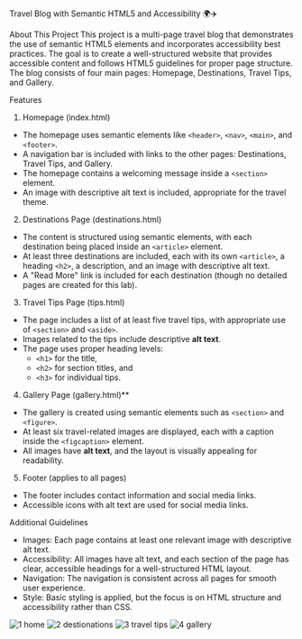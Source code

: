 Travel Blog with Semantic HTML5 and Accessibility 🌍✈️

About This Project
This project is a multi-page travel blog that demonstrates the use of semantic HTML5 elements and incorporates accessibility best practices. The goal is to create a well-structured website that provides accessible content and follows HTML5 guidelines for proper page structure. The blog consists of four main pages: Homepage, Destinations, Travel Tips, and Gallery.  

Features

1. Homepage (index.html)
- The homepage uses semantic elements like `<header>`, `<nav>`, `<main>`, and `<footer>`.  
- A navigation bar is included with links to the other pages: Destinations, Travel Tips, and Gallery.  
- The homepage contains a welcoming message inside a `<section>` element.  
- An image with descriptive alt text is included, appropriate for the travel theme.

2. Destinations Page (destinations.html)
- The content is structured using semantic elements, with each destination being placed inside an `<article>` element.  
- At least three destinations are included, each with its own `<article>`, a heading `<h2>`, a description, and an image with descriptive alt text.  
- A "Read More" link is included for each destination (though no detailed pages are created for this lab).  

3. Travel Tips Page (tips.html)
- The page includes a list of at least five travel tips, with appropriate use of `<section>` and `<aside>`.  
- Images related to the tips include descriptive **alt text**.  
- The page uses proper heading levels:  
  - `<h1>` for the title,  
  - `<h2>` for section titles, and  
  - `<h3>` for individual tips.

4. Gallery Page (gallery.html)**  
- The gallery is created using semantic elements such as `<section>` and `<figure>`.  
- At least six travel-related images are displayed, each with a caption inside the `<figcaption>` element.  
- All images have **alt text**, and the layout is visually appealing for readability.

5. Footer (applies to all pages) 
- The footer includes contact information and social media links.  
- Accessible icons with alt text are used for social media links.  

Additional Guidelines 
- Images: Each page contains at least one relevant image with descriptive alt text.  
- Accessibility: All images have alt text, and each section of the page has clear, accessible headings for a well-structured HTML layout.  
- Navigation: The navigation is consistent across all pages for smooth user experience.  
- Style: Basic styling is applied, but the focus is on HTML structure and accessibility rather than CSS.




![1 home](https://github.com/user-attachments/assets/0eea013a-f2c8-4945-8b69-71e41dedb210)
![2 destionations](https://github.com/user-attachments/assets/9ee8fbe0-29d0-4fe1-9b8b-10e3b01ac7a5)
![3 travel tips](https://github.com/user-attachments/assets/6a02ecdd-dd9b-4ba9-b21e-473d4ee16a7c)
![4 gallery](https://github.com/user-attachments/assets/8dff1b62-d890-4a26-8faa-35f7a1b7051a)
